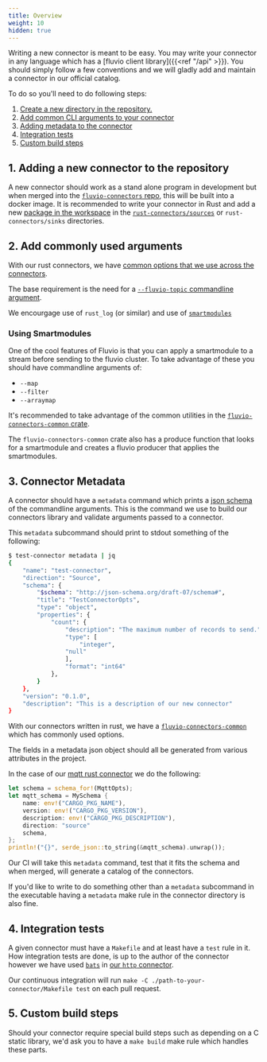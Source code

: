 ```yaml
---
title: Overview
weight: 10
hidden: true
---
```


Writing a new connector is meant to be easy. You may write your connector in
any language which has a [fluvio client library]({{<ref "/api" >}}). You should simply
follow a few conventions and we will gladly add and maintain a connector in our
official catalog.

To do so you'll need to do following steps:

1) [Create a new directory in the repository.](#1-adding-a-new-connector-to-the-repository)
2) [Add common CLI arguments to your connector](#2-add-commonly-used-arguments)
2) [Adding metadata to the connector](#3-connector-metadata)
3) [Integration tests](#4-integration-tests)
4) [Custom build steps](#5-custom-build-steps)

## 1. Adding a new connector to the repository

A new connector should work as a stand alone program in development but when
merged into the [`fluvio-connectors`
repo](https://github.com/infinyon/fluvio-connectors/), this will be built into
a docker image. It is recommended to write your connector in Rust and add a new
[package in the
workspace](https://doc.rust-lang.org/book/ch14-03-cargo-workspaces.html#creating-the-second-package-in-the-workspace)
in the
[`rust-connectors/sources`](https://github.com/infinyon/fluvio-connectors/tree/main/rust-connectors/sources)
or `rust-connectors/sinks` directories.

## 2. Add commonly used arguments

With our rust connectors, we have [common options that we use across the
connectors](https://github.com/infinyon/fluvio-connectors/blob/main/rust-connectors/common/src/opt.rs).

The base requirement is the need for a [`--fluvio-topic` commandline
argument](https://github.com/infinyon/fluvio-connectors/blob/c674c960cb3ddef265c7ff34afc0ec8bfc4adb47/rust-connectors/common/src/opt.rs#L12).

We encourgage use of `rust_log` (or similar) and
use of [`smartmodules`](https://github.com/infinyon/fluvio-connectors/blob/c674c960cb3ddef265c7ff34afc0ec8bfc4adb47/rust-connectors/common/src/opt.rs#L23-L35)

### Using Smartmodules

One of the cool features of Fluvio is that you can apply a smartmodule to a
stream before sending to the fluvio cluster. To take advantage of these you should have
commandline arguments of:
* `--map`
* `--filter`
* `--arraymap`

It's recommended to take advantage of the common utilities in the
[`fluvio-connectors-common`
crate](https://github.com/infinyon/fluvio-connectors/blob/1cde0a8d17dd1ae18ea8b2209c8f353cb708db80/rust-connectors/common/src/opt.rs#L12-L43).

The `fluvio-connectors-common` crate also has a produce function that looks for
a smartmodule and creates a fluvio producer that applies the smartmodules.

## 3. Connector Metadata

A connector should have a `metadata` command which prints a [json
schema](https://json-schema.org/) of the commandline arguments. This is the
command we use to build our connectors library and validate arguments passed to
a connector.

This `metadata` subcommand should print to stdout something of the following:
```bash
$ test-connector metadata | jq
{
    "name": "test-connector",
    "direction": "Source",
    "schema": {
        "$schema": "http://json-schema.org/draft-07/schema#",
        "title": "TestConnectorOpts",
        "type": "object",
        "properties": {
            "count": {
                "description": "The maximum number of records to send.",
                "type": [
                    "integer",
                "null"
                ],
                "format": "int64"
            },
        }
    },
    "version": "0.1.0",
    "description": "This is a description of our new connector"
}
```

With our connectors written in rust, we have a
[`fluvio-connectors-common`](https://github.com/infinyon/fluvio-connectors/tree/main/rust-connectors/common)
which has commonly used options.

The fields in a metadata json object should all be generated from various
attributes in the project.

In the case of our [mqtt rust
connector](https://github.com/infinyon/fluvio-connectors/blob/c674c960cb3ddef265c7ff34afc0ec8bfc4adb47/rust-connectors/sources/mqtt/src/main.rs#L55-L63)
we do the following:

```rust
let schema = schema_for!(MqttOpts);
let mqtt_schema = MySchema {
    name: env!("CARGO_PKG_NAME"),
    version: env!("CARGO_PKG_VERSION"),
    description: env!("CARGO_PKG_DESCRIPTION"),
    direction: "source"
    schema,
};
println!("{}", serde_json::to_string(&mqtt_schema).unwrap());
```

Our CI will take this `metadata` command, test that it fits the schema and when
merged, will generate a catalog of the connectors.

If you'd like to write to do something other than a `metadata` subcommand in
the executable having a `metadata` make rule in the connector directory is also
fine.

## 4. Integration tests

A given connector must have a `Makefile` and at least have a `test` rule in it.
How integration tests are done, is up to the author of the connector however
we have used [`bats`](https://github.com/bats-core/bats-core) in [our `http`
connector](https://github.com/infinyon/fluvio-connectors/blob/c674c960cb3ddef265c7ff34afc0ec8bfc4adb47/rust-connectors/sources/http/Makefile#L1-L4).

Our continuous integration will run `make -C ./path-to-your-connector/Makefile
test` on each pull request.


## 5. Custom build steps

Should your connector require special build steps such as depending on a C
static library, we'd ask you to have a `make build` make rule which handles these
parts.


